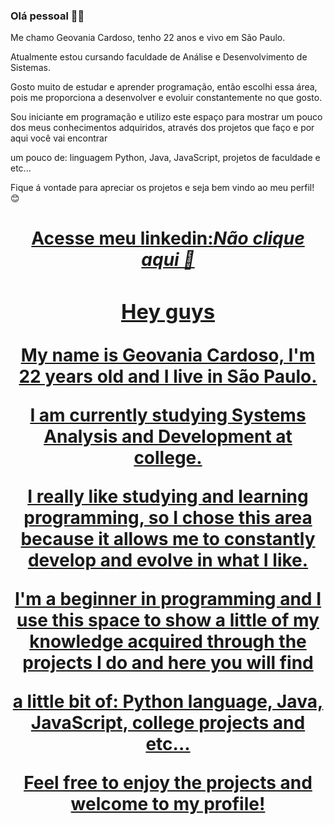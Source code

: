 ### Olá pessoal 👋😊
Me chamo Geovania Cardoso, tenho 22 anos e vivo em São Paulo.

Atualmente estou cursando faculdade de Análise e Desenvolvimento de Sistemas.

Gosto muito de estudar e aprender programação, então escolhi essa área, pois me proporciona a desenvolver e evoluir constantemente no que gosto.

Sou iniciante em programação e utilizo este espaço para mostrar um pouco dos meus conhecimentos adquiridos, através dos projetos que faço e por aqui você vai encontrar 

um pouco de: linguagem Python, Java, JavaScript, projetos de faculdade e etc... 

Fique á vontade para apreciar os projetos e seja bem vindo ao meu perfil! 😊 

<h1 align="center"><a href="https://www.linkedin.com/in/geovania-cardoso-96a047177/">Acesse meu linkedin:<i>Não clique aqui 🥺</i>



### Hey guys
My name is Geovania Cardoso, I'm 22 years old and I live in São Paulo.

I am currently studying Systems Analysis and Development at college.

I really like studying and learning programming, so I chose this area because it allows me to constantly develop and evolve in what I like.

I'm a beginner in programming and I use this space to show a little of my knowledge acquired through the projects I do and here you will find

a little bit of: Python language, Java, JavaScript, college projects and etc...

Feel free to enjoy the projects and welcome to my profile!
